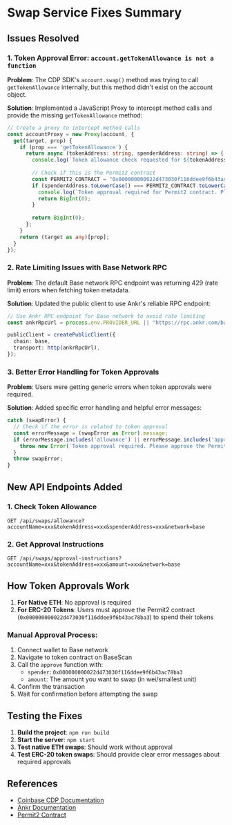 # Swap Service Fixes Summary

## Issues Resolved

### 1. Token Approval Error: `account.getTokenAllowance is not a function`

**Problem**: The CDP SDK's `account.swap()` method was trying to call `getTokenAllowance` internally, but this method didn't exist on the account object.

**Solution**: Implemented a JavaScript Proxy to intercept method calls and provide the missing `getTokenAllowance` method:

```typescript
// Create a proxy to intercept method calls
const accountProxy = new Proxy(account, {
  get(target, prop) {
    if (prop === 'getTokenAllowance') {
      return async (tokenAddress: string, spenderAddress: string) => {
        console.log(`Token allowance check requested for ${tokenAddress} with spender ${spenderAddress}`);
        
        // Check if this is the Permit2 contract
        const PERMIT2_CONTRACT = "0x000000000022d473030f116ddee9f6b43ac78ba3";
        if (spenderAddress.toLowerCase() === PERMIT2_CONTRACT.toLowerCase()) {
          console.log(`Token approval required for Permit2 contract. Please approve ${tokenAddress} to spend your tokens.`);
          return BigInt(0);
        }
        
        return BigInt(0);
      };
    }
    return (target as any)[prop];
  }
});
```

### 2. Rate Limiting Issues with Base Network RPC

**Problem**: The default Base network RPC endpoint was returning 429 (rate limit) errors when fetching token metadata.

**Solution**: Updated the public client to use Ankr's reliable RPC endpoint:

```typescript
// Use Ankr RPC endpoint for Base network to avoid rate limiting
const ankrRpcUrl = process.env.PROVIDER_URL || "https://rpc.ankr.com/base/b39a19f9ecf66252bf862fe6948021cd1586009ee97874655f46481cfbf3f129";

publicClient = createPublicClient({
  chain: base,
  transport: http(ankrRpcUrl),
});
```

### 3. Better Error Handling for Token Approvals

**Problem**: Users were getting generic errors when token approvals were required.

**Solution**: Added specific error handling and helpful error messages:

```typescript
catch (swapError) {
  // Check if the error is related to token approval
  const errorMessage = (swapError as Error).message;
  if (errorMessage.includes('allowance') || errorMessage.includes('approval')) {
    throw new Error(`Token approval required. Please approve the Permit2 contract (0x000000000022d473030f116ddee9f6b43ac78ba3) to spend your ${params.fromToken} tokens before executing this swap. You can do this by calling the 'approve' function on the token contract with the Permit2 address as the spender.`);
  }
  throw swapError;
}
```

## New API Endpoints Added

### 1. Check Token Allowance
```
GET /api/swaps/allowance?accountName=xxx&tokenAddress=xxx&spenderAddress=xxx&network=base
```

### 2. Get Approval Instructions
```
GET /api/swaps/approval-instructions?accountName=xxx&tokenAddress=xxx&amount=xxx&network=base
```

## How Token Approvals Work

1. **For Native ETH**: No approval is required
2. **For ERC-20 Tokens**: Users must approve the Permit2 contract (`0x000000000022d473030f116ddee9f6b43ac78ba3`) to spend their tokens

### Manual Approval Process:
1. Connect wallet to Base network
2. Navigate to token contract on BaseScan
3. Call the `approve` function with:
   - `spender`: `0x000000000022d473030f116ddee9f6b43ac78ba3`
   - `amount`: The amount you want to swap (in wei/smallest unit)
4. Confirm the transaction
5. Wait for confirmation before attempting the swap

## Testing the Fixes

1. **Build the project**: `npm run build`
2. **Start the server**: `npm start`
3. **Test native ETH swaps**: Should work without approval
4. **Test ERC-20 token swaps**: Should provide clear error messages about required approvals

## References

- [Coinbase CDP Documentation](https://docs.cdp.coinbase.com/)
- [Ankr Documentation](https://www.ankr.com/docs/)
- [Permit2 Contract](https://basescan.org/address/0x000000000022d473030f116ddee9f6b43ac78ba3) 